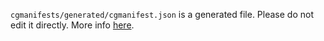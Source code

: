 `cgmanifests/generated/cgmanifest.json` is a generated file. Please do not edit it directly.
More info [here](../README.md).
